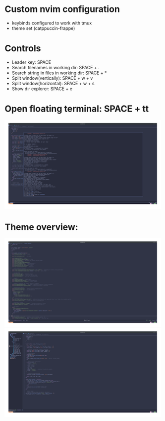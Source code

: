 # Custom nvim configuration

- keybinds configured to work with tmux
- theme set (catppuccin-frappe)

# Controls

- Leader key: SPACE
- Search filenames in working dir: SPACE + .
- Search string in files in working dir: SPACE + \*
- Split window(vertically): SPACE + w + v
- Split window(horizontal): SPACE + w + s
- Show dir explorer: SPACE + e

# Open floating terminal: SPACE + tt

![image](./screenshots/ex2.png)

# Theme overview:

![image](./screenshots/ex1.png)
![image](./screenshots/ex3.png)
